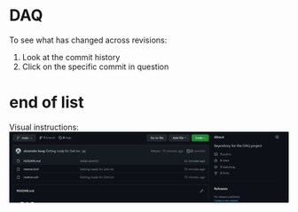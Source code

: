 # DAQ
To see what has changed across revisions:  
1. Look at the commit history  
2. Click on the specific commit in question  
# end of list
Visual instructions:  
![Visual instructions](https://github.com/NU-Formula-Racing/DAQ/blob/main/misc/guide.gif)